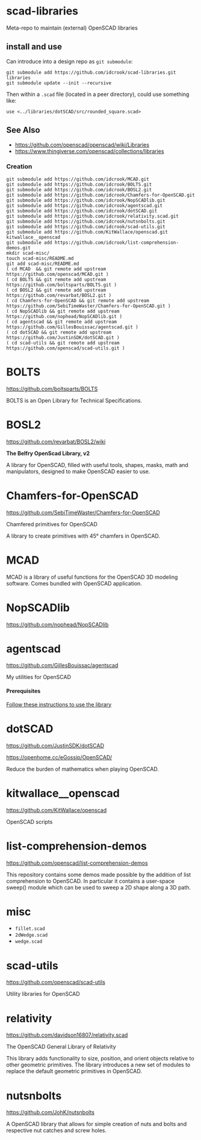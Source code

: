 # scad-libraries

Meta-repo to maintain (external) OpenSCAD libraries

## install and use

Can introduce into a design repo as `git submodule`:

```shell
git submodule add https://github.com/idcrook/scad-libraries.git libraries
git submodule update --init --recursive
```

Then within a `.scad` file (located in a peer directory), could use something like:

```
use <../libraries/dotSCAD/src/rounded_square.scad>
```

## See Also

- https://github.com/openscad/openscad/wiki/Libraries
- https://www.thingiverse.com/openscad/collections/libraries


### Creation

```shell
git submodule add https://github.com/idcrook/MCAD.git
git submodule add https://github.com/idcrook/BOLTS.git
git submodule add https://github.com/idcrook/BOSL2.git
git submodule add https://github.com/idcrook/Chamfers-for-OpenSCAD.git
git submodule add https://github.com/idcrook/NopSCADlib.git
git submodule add https://github.com/idcrook/agentscad.git
git submodule add https://github.com/idcrook/dotSCAD.git
git submodule add https://github.com/idcrook/relativity.scad.git
git submodule add https://github.com/idcrook/nutsnbolts.git
git submodule add https://github.com/idcrook/scad-utils.git
git submodule add https://github.com/KitWallace/openscad.git kitwallace__openscad
git submodule add https://github.com/idcrook/list-comprehension-demos.git
mkdir scad-misc/
touch scad-misc/README.md
git add scad-misc/README.md
( cd MCAD  && git remote add upstream https://github.com/openscad/MCAD.git )
( cd BOLTS && git remote add upstream https://github.com/boltsparts/BOLTS.git )
( cd BOSL2 && git remote add upstream https://github.com/revarbat/BOSL2.git )
( cd Chamfers-for-OpenSCAD && git remote add upstream https://github.com/SebiTimeWaster/Chamfers-for-OpenSCAD.git )
( cd NopSCADlib && git remote add upstream https://github.com/nophead/NopSCADlib.git )
( cd agentscad && git remote add upstream https://github.com/GillesBouissac/agentscad.git )
( cd dotSCAD && git remote add upstream https://github.com/JustinSDK/dotSCAD.git )
( cd scad-utils && git remote add upstream https://github.com/openscad/scad-utils.git )
```


# BOLTS

<https://github.com/boltsparts/BOLTS>

BOLTS is an Open Library for Technical Specifications.

# BOSL2

<https://github.com/revarbat/BOSL2/wiki>

**The Belfry OpenScad Library, v2**

A library for OpenSCAD, filled with useful tools, shapes, masks, math and manipulators, designed to make OpenSCAD easier to use.

# Chamfers-for-OpenSCAD

<https://github.com/SebiTimeWaster/Chamfers-for-OpenSCAD>

Chamfered primitives for OpenSCAD

A library to create primitives with 45° chamfers in OpenSCAD.

# MCAD

MCAD is a library of useful functions for the OpenSCAD 3D modeling software. Comes bundled with OpenSCAD application.


# NopSCADlib

<https://github.com/nophead/NopSCADlib>

# agentscad

<https://github.com/GillesBouissac/agentscad>

My utilities for OpenSCAD

#### Prerequisites

[Follow these instructions to use the library](https://github.com/GillesBouissac/agentscad/wiki/Prerequisites)

# dotSCAD

<https://github.com/JustinSDK/dotSCAD>

<https://openhome.cc/eGossip/OpenSCAD/>

Reduce the burden of mathematics when playing OpenSCAD.

# kitwallace__openscad

<https://github.com/KitWallace/openscad>

OpenSCAD scripts

# list-comprehension-demos

https://github.com/openscad/list-comprehension-demos

This repository contains some demos made possible by the addition of list comprehension to OpenSCAD. In particular it contains a user-space sweep() module which can be used to sweep a 2D shape along a 3D path.

# misc

- `fillet.scad`
- `2dWedge.scad`
- `wedge.scad`

# scad-utils

<https://github.com/openscad/scad-utils>

Utility libraries for OpenSCAD


# relativity

<https://github.com/davidson16807/relativity.scad>

The OpenSCAD General Library of Relativity

This library adds functionality to size, position, and orient objects relative to other geometric primitives.
The library introduces a new set of modules to replace the default geometric primitives in OpenSCAD.

# nutsnbolts

<https://github.com/JohK/nutsnbolts>

A OpenSCAD library that allows for simple creation of nuts and bolts and respective nut catches and screw holes.
